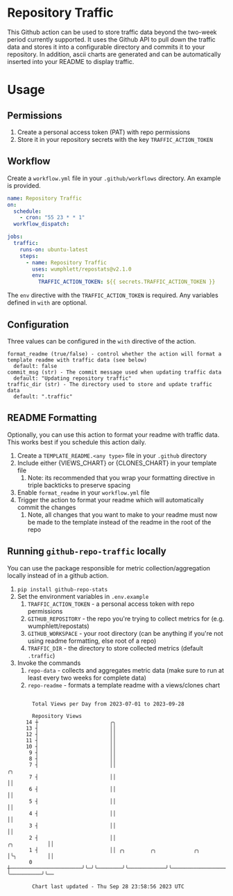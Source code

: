 # Repository Traffic

This Github action can be used to store traffic data beyond the two-week period currently supported.
It uses the Github API to pull down the traffic data and stores it into a configurable directory and commits it to your 
repository. In addition, ascii charts are generated and can be automatically inserted into your README to display traffic.

# Usage
## Permissions
1. Create a personal access token (PAT) with repo permissions
2. Store it in your repository secrets with the key `TRAFFIC_ACTION_TOKEN`

## Workflow
Create a `workflow.yml` file in your `.github/workflows` directory. An example is provided.

```yaml
name: Repository Traffic
on:
  schedule:
    - cron: "55 23 * * 1"
  workflow_dispatch:

jobs:
  traffic:
    runs-on: ubuntu-latest
    steps:
      - name: Repository Traffic
        uses: wumphlett/repostats@v2.1.0
        env:
          TRAFFIC_ACTION_TOKEN: ${{ secrets.TRAFFIC_ACTION_TOKEN }}
```
The `env` directive with the `TRAFFIC_ACTION_TOKEN` is required. Any variables defined in `with` are optional.

## Configuration
Three values can be configured in the `with` directive of the action.
```
format_readme (true/false) - control whether the action will format a template readme with traffic data (see below)
  default: false
commit_msg (str) - The commit message used when updating traffic data
  default: "Updating repository traffic"
traffic_dir (str) - The directory used to store and update traffic data
  default: ".traffic"
```

## README Formatting
Optionally, you can use this action to format your readme with traffic data. This works best if you schedule this action
daily.

1. Create a `TEMPLATE_README.<any type>` file in your `.github` directory
2. Include either {VIEWS_CHART} or {CLONES_CHART} in your template file
   1. Note: its recommended that you wrap your formatting directive in triple backticks to preserve spacing
3. Enable `format_readme` in your `workflow.yml` file
4. Trigger the action to format your readme which will automatically commit the changes
   1. Note, all changes that you want to make to your readme must now be made to the template instead of the readme in the root of the repo

## Running `github-repo-traffic` locally
You can use the package responsible for metric collection/aggregation locally instead of in a github action.

1. `pip install github-repo-stats`
2. Set the environment variables in `.env.example`
   1. `TRAFFIC_ACTION_TOKEN` - a personal access token with repo permissions
   2. `GITHUB_REPOSITORY` - the repo you're trying to collect metrics for (e.g. wumphlett/repostats)
   3. `GITHUB_WORKSPACE` - your root directory (can be anything if you're not using readme formatting, else root of a repo)
   4. `TRAFFIC_DIR` - the directory to store collected metrics (default `.traffic`)
3. Invoke the commands
   1. `repo-data` - collects and aggregates metric data (make sure to run at least every two weeks for complete data)
   2. `repo-readme` - formats a template readme with a views/clones chart

```

        Total Views per Day from 2023-07-01 to 2023-09-28

        Repository Views
      14 ┼                       ╭╮
      13 ┤                       ││
      12 ┤                       ││
      11 ┤                       ││
      10 ┤                       ││
       9 ┤                       ││
       8 ┤                       ││
       7 ┤                       ││                                                            ╭╮
       7 ┤                       ││                                                            ││
       6 ┤                       ││                                                            ││
       5 ┤                       ││                                                            ││
       4 ┤                       ││                                                            ││
       3 ┤                       ││                                                            ││
       2 ┤                       ││                                               ╭╮           ││
       1 ┤                       ││ ╭╮        ╭╮            ╭╮                    │╰╮          ││
       0 ┼───────────────────────╯╰─╯╰────────╯╰────────────╯╰────────────────────╯ ╰──────────╯╰──

        Chart last updated - Thu Sep 28 23:58:56 2023 UTC
        
```
